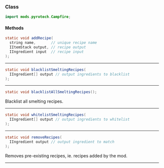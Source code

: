 
### Class

```java
import mods.pyrotech.Campfire;
```

#### Methods

```java
static void addRecipe(
  string name,       // unique recipe name
  IItemStack output, // recipe output
  IIngredient input  // recipe input
);
```


---


```java
static void blacklistSmeltingRecipes(
  IIngredient[] output // output ingredients to blacklist
);
```


---


```java
static void blacklistAllSmeltingRecipes();
```

Blacklist all smelting recipes.

---


```java
static void whitelistSmeltingRecipes(
  IIngredient[] output // output ingredients to whitelist
);
```


---


```java
static void removeRecipes(
  IIngredient output // output ingredient to match
);
```

Removes pre-existing recipes, ie. recipes added by the mod.

---

